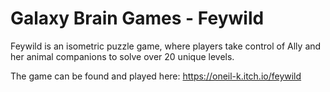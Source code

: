 # Galaxy Brain Games - Feywild

Feywild is an isometric puzzle game, where players take control of Ally and her animal companions to solve over 20 unique levels.

The game can be found and played here: https://oneil-k.itch.io/feywild
